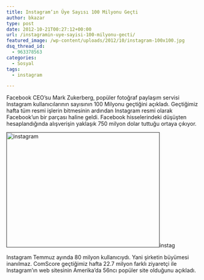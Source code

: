 ```yaml
---
title: Instagram’ın Üye Sayısı 100 Milyonu Geçti
author: bkazar
type: post
date: 2012-10-21T00:27:12+00:00
url: /instagramin-uye-sayisi-100-milyonu-gecti/
featured_image: /wp-content/uploads/2012/10/instagram-100x100.jpg
dsq_thread_id:
  - 963378563
categories:
  - Sosyal
tags:
  - instagram

---
```

Facebook CEO’su Mark Zukerberg, popüler fotoğraf paylaşım servisi Instagram kullanıcılarının sayısının 100 Milyonu geçtiğini açıkladı. Geçtiğimiz hafta tüm resmi işlerin bitmesinin ardından Instagram resmi olarak Facebook’un bir parçası haline geldi. Facebook hisselerindeki düşüşten hesaplandığında alışverişin yaklaşık 750 milyon dolar tuttuğu ortaya çıkıyor.

[<img class="aligncenter size-full wp-image-8680" title="instagram" src="https://www.murekkep.org/wp-content/uploads/2012/10/instagram.jpg" alt="instagram" width="400" height="300" srcset="https://www.murekkep.org/wp-content/uploads/2012/10/instagram.jpg 400w, https://www.murekkep.org/wp-content/uploads/2012/10/instagram-50x37.jpg 50w, https://www.murekkep.org/wp-content/uploads/2012/10/instagram-166x125.jpg 166w" sizes="(max-width: 400px) 100vw, 400px" />]()instag

Instagram Temmuz ayında 80 milyon kullanıcıydı. Yani şirketin büyümesi inanılmaz. ComScore geçtiğimiz hafta 22.7 milyon farklı ziyaretçi ile Instagram’ın web sitesinin Amerika’da 56ncı popüler site olduğunu açıkladı.